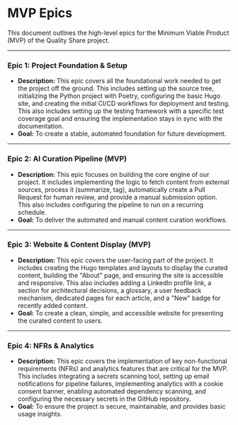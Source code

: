 # MVP Epics

This document outlines the high-level epics for the Minimum Viable Product (MVP) of the Quality Share project.

---

### Epic 1: Project Foundation & Setup

*   **Description:** This epic covers all the foundational work needed to get the project off the ground. This includes setting up the source tree, initializing the Python project with Poetry, configuring the basic Hugo site, and creating the initial CI/CD workflows for deployment and testing. This also includes setting up the testing framework with a specific test coverage goal and ensuring the implementation stays in sync with the documentation.
*   **Goal:** To create a stable, automated foundation for future development.

---

### Epic 2: AI Curation Pipeline (MVP)

*   **Description:** This epic focuses on building the core engine of our project. It includes implementing the logic to fetch content from external sources, process it (summarize, tag), automatically create a Pull Request for human review, and provide a manual submission option. This also includes configuring the pipeline to run on a recurring schedule.
*   **Goal:** To deliver the automated and manual content curation workflows.

---

### Epic 3: Website & Content Display (MVP)

*   **Description:** This epic covers the user-facing part of the project. It includes creating the Hugo templates and layouts to display the curated content, building the "About" page, and ensuring the site is accessible and responsive. This also includes adding a LinkedIn profile link, a section for architectural decisions, a glossary, a user feedback mechanism, dedicated pages for each article, and a "New" badge for recently added content.
*   **Goal:** To create a clean, simple, and accessible website for presenting the curated content to users.

---

### Epic 4: NFRs & Analytics

*   **Description:** This epic covers the implementation of key non-functional requirements (NFRs) and analytics features that are critical for the MVP. This includes integrating a secrets scanning tool, setting up email notifications for pipeline failures, implementing analytics with a cookie consent banner, enabling automated dependency scanning, and configuring the necessary secrets in the GitHub repository.
*   **Goal:** To ensure the project is secure, maintainable, and provides basic usage insights.
